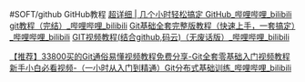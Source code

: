 #SOFT/github
GitHub教程
[超详细 | 几个小时轻松搞定 GitHub_哔哩哔哩_bilibili](https://www.bilibili.com/video/av29968708/?p=10&totalPage=10)
[git教程（完结）_哔哩哔哩_bilibili](https://www.bilibili.com/video/BV1NL411w7ZW?p=1&totalPage=38)
[Git基础全套完整版教程（快速上手，一套搞定）_哔哩哔哩_bilibili](https://www.bilibili.com/video/BV1yg411V7ie?p=4&totalPage=31)
[GIT视频教程(结合github,码云)（无废话版）_哔哩哔哩_bilibili](https://www.bilibili.com/video/av370888171?p=1&totalPage=55)

[【推荐】33800买的Git通俗易懂视频教程免费分享-Git全套零基础入门视频教程新手小白必看视频-（一小时从入门到精通）Git分布式基础训练_哔哩哔哩_bilibili](https://www.bilibili.com/video/av373576007/?p=1&totalPage=10)